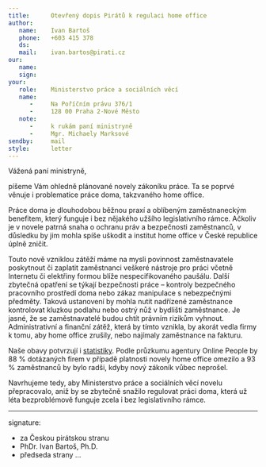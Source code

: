 ```yaml
---
title:      Otevřený dopis Pirátů k regulaci home office
author:
   name:    Ivan Bartoš
   phone:   +603 415 378
   ds:      
   mail:    ivan.bartos@pirati.cz
our:
   name:    
   sign:    
your:
   role:    Ministerstvo práce a sociálních věcí
   name:    
      -     Na Poříčním právu 376/1
      -     128 00 Praha 2-Nové Město
   note:
      -     k rukám paní ministryně
      -     Mgr. Michaely Marksové
sendby:     mail
style:      letter
---
```


Vážená paní ministryně,

píšeme Vám ohledně plánované novely zákoníku práce. Ta se poprvé věnuje i problematice práce doma, takzvaného home office. 

Práce doma je dlouhodobou běžnou praxí a oblíbeným zaměstnaneckým benefitem, který funguje i bez nějakého užšího legislativního rámce. Ačkoliv je v novele patrná snaha o ochranu práv a bezpečnosti zaměstnanců, v důsledku by jim mohla spíše uškodit a institut home office v České republice úplně zničit. 

Touto nově vzniklou zátěží máme na mysli povinnost zaměstnavatele poskytnout či zaplatit zaměstnanci veškeré nástroje pro práci včetně Internetu či elektřiny formou blíže nespecifikovaného paušálu. Další zbytečná opatření se týkají bezpečnosti práce – kontroly bezpečného pracovního prostředí doma nebo zákaz manipulace s nebezpečnými předměty. Taková ustanovení by mohla nutit nadřízené zaměstnance kontrolovat kluzkou podlahu nebo ostrý nůž v bydlišti zaměstnance. Je jasné, že se zaměstnavatelé budou chtít právním rizikům vyhnout. Administrativní a finanční zátěž, která by tímto vznikla, by akorát vedla firmy k tomu, aby home office zrušily, nebo najímaly zaměstnance na fakturu.

Naše obavy potvrzují i [statistiky](http://finance.idnes.cz/prace-z-domova-novela-zakoniku-prace-nazor-odborniku-p0d-/podnikani.aspx?c=A161118_155530_podnikani_kho). Podle průzkumu agentury Online People by 88 % dotázaných firem v případě platnosti novely home office omezilo a 93 % zaměstnanců by bylo radši, kdyby nový zákoník vůbec neprošel. 

Navrhujeme tedy, aby Ministerstvo práce a sociálních věcí novelu přepracovalo, aniž by se zbytečně snažilo regulovat práci doma, která už léta bezproblémově funguje zcela i bez legislativního rámce. 

---
signature:
  - za Českou pirátskou stranu
  - PhDr. Ivan Bartoš, Ph.D.
  - předseda strany
...
